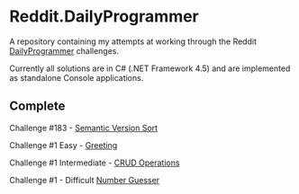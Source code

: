 Reddit.DailyProgrammer
======================

A repository containing my attempts at working through the Reddit [DailyProgrammer](http://www.reddit.com/r/dailyprogrammer) challenges.

Currently all solutions are in C# (.NET Framework 4.5) and are implemented as standalone Console applications.

Complete
--
Challenge #183 - [Semantic Version Sort](http://www.reddit.com/r/dailyprogrammer/comments/2igfj9/10062014_challenge_183_easy_semantic_version_sort/)

Challenge #1 Easy - [Greeting](http://www.reddit.com/r/dailyprogrammer/comments/pih8x/easy_challenge_1/)

Challenge #1 Intermediate - [CRUD Operations](http://www.reddit.com/r/dailyprogrammer/comments/pihtx/intermediate_challenge_1/)

Challenge #1 - Difficult [Number Guesser](http://www.reddit.com/r/dailyprogrammer/comments/pii6j/difficult_challenge_1/)